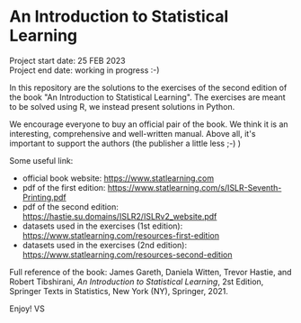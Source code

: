 # An Introduction to Statistical Learning

Project start date: 25 FEB 2023 \
Project end date: working in progress :-)

In this repository are the solutions to the exercises of the second edition of the book "An Introduction to Statistical 
Learning". 
The exercises are meant to be solved using R, we instead present solutions in Python.

We encourage everyone to buy an official pair of the book. We think it is an interesting, comprehensive and 
well-written manual. Above all, it's important to support the authors (the publisher a little less ;-) ) 

Some useful link:
* official book website: https://www.statlearning.com
* pdf of the first edition: https://www.statlearning.com/s/ISLR-Seventh-Printing.pdf
* pdf of the second edition: https://hastie.su.domains/ISLR2/ISLRv2_website.pdf
* datasets used in the exercises (1st edition): https://www.statlearning.com/resources-first-edition
* datasets used in the exercises (2nd edition): https://www.statlearning.com/resources-second-edition

Full reference of the book: James Gareth, Daniela Witten, Trevor Hastie, and Robert Tibshirani,  *An Introduction to 
Statistical Learning*, 2st Edition,  Springer Texts in Statistics,  New York (NY), Springer, 2021.

Enjoy!
VS